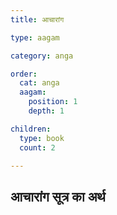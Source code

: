 ```yaml
---
title: आचारांग

type: aagam

category: anga

order:
  cat: anga
  aagam: 
    position: 1
    depth: 1

children:
  type: book
  count: 2

---
```


## आचारांग सूत्र का अर्थ
